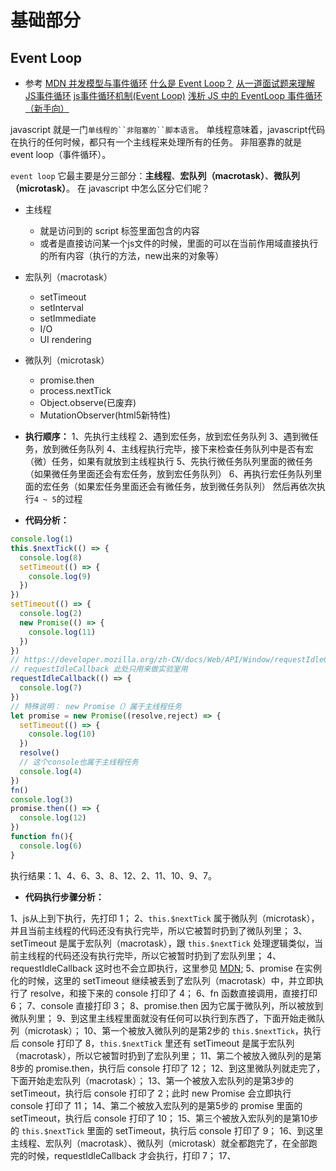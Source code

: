 # 基础部分

## Event Loop

- 参考
[MDN 并发模型与事件循环](https://developer.mozilla.org/zh-CN/docs/Web/JavaScript/EventLoop)
[什么是 Event Loop？](http://www.ruanyifeng.com/blog/2013/10/event_loop.html)
[从一道面试题来理解JS事件循环](https://xieyufei.com/2019/12/30/Quiz-Eventloop.html)
[js事件循环机制(Event Loop)](https://www.cnblogs.com/yalong/p/10369477.html)
[浅析 JS 中的 EventLoop 事件循环（新手向）](https://segmentfault.com/a/1190000019313028)

javascript 就是一门`单线程的``非阻塞的``脚本语言`。
单线程意味着，javascript代码在执行的任何时候，都只有一个主线程来处理所有的任务。
非阻塞靠的就是 event loop（事件循环）。

`event loop` 它最主要是分三部分：**主线程**、**宏队列（macrotask）**、**微队列（microtask）**。
在 javascript 中怎么区分它们呢？

- 主线程
  - 就是访问到的 script 标签里面包含的内容
  - 或者是直接访问某一个js文件的时候，里面的可以在当前作用域直接执行的所有内容（执行的方法，new出来的对象等）
- 宏队列（macrotask）
  - setTimeout
  - setInterval
  - setImmediate
  - I/O
  - UI rendering
- 微队列（microtask）
  - promise.then
  - process.nextTick
  - Object.observe(已废弃)
  - MutationObserver(html5新特性)

- **执行顺序：**
1、先执行主线程
2、遇到宏任务，放到宏任务队列
3、遇到微任务，放到微任务队列
4、主线程执行完毕，接下来检查任务队列中是否有宏（微）任务，如果有就放到主线程执行
5、先执行微任务队列里面的微任务（如果微任务里面还会有宏任务，放到宏任务队列）
6、再执行宏任务队列里面的宏任务（如果宏任务里面还会有微任务，放到微任务队列）
然后再依次执行`4 ~ 5`的过程

- **代码分析：**

```js
console.log(1)
this.$nextTick(() => {
  console.log(8)
  setTimeout(() => {
    console.log(9)
  })
})
setTimeout(() => {
  console.log(2)
  new Promise(() => {
    console.log(11)
  })
})
// https://developer.mozilla.org/zh-CN/docs/Web/API/Window/requestIdleCallback
// requestIdleCallback 此处只用来做实验室用
requestIdleCallback(() => {
  console.log(7)
})
// 特殊说明： new Promise（）属于主线程任务
let promise = new Promise((resolve,reject) => {
  setTimeout(() => {
    console.log(10)
  })
  resolve()
  // 这个console也属于主线程任务
  console.log(4)
})
fn()
console.log(3)
promise.then(() => {
  console.log(12)
})
function fn(){
  console.log(6)
}
```

执行结果：1、4、6、3、8、12、2、11、10、9、7。

- **代码执行步骤分析：**

1、js从上到下执行，先打印 1；
2、`this.$nextTick` 属于微队列（microtask），并且当前主线程的代码还没有执行完毕，所以它被暂时扔到了微队列里；
3、setTimeout 是属于宏队列（macrotask），跟 `this.$nextTick` 处理逻辑类似，当前主线程的代码还没有执行完毕，所以它被暂时扔到了宏队列里；
4、requestIdleCallback 这时也不会立即执行，这里参见 [MDN](https://developer.mozilla.org/zh-CN/docs/Web/API/Window/requestIdleCallback);
5、promise 在实例化的时候，这里的 setTimeout 继续被丢到了宏队列（macrotask）中，并立即执行了 resolve，和接下来的 console 打印了 4；
6、fn 函数直接调用，直接打印 6；
7、console 直接打印 3；
8、promise.then 因为它属于微队列，所以被放到微队列里；
9、到这里主线程里面就没有任何可以执行到东西了，下面开始走微队列（microtask）；
10、第一个被放入微队列的是第2步的 `this.$nextTick`，执行后 console 打印了 8，`this.$nextTick` 里还有 setTimeout 是属于宏队列（macrotask），所以它被暂时扔到了宏队列里；
11、第二个被放入微队列的是第8步的 promise.then，执行后 console 打印了 12；
12、到这里微队列就走完了，下面开始走宏队列（macrotask）；
13、第一个被放入宏队列的是第3步的 setTimeout，执行后 console 打印了 2；此时 new Promise 会立即执行 console 打印了 11；
14、第二个被放入宏队列的是第5步的 promise 里面的 setTimeout，执行后 console 打印了 10；
15、第三个被放入宏队列的是第10步的 `this.$nextTick` 里面的 setTimeout，执行后 console 打印了 9；
16、到这里主线程、宏队列（macrotask）、微队列（microtask）就全都跑完了，在全部跑完的时候，requestIdleCallback 才会执行，打印 7；
17、
